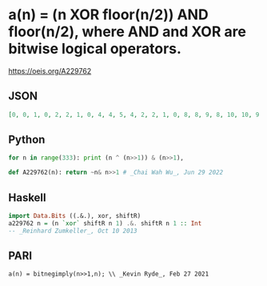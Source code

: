 # a\(n\) \= \(n XOR floor\(n/2\)\) AND floor\(n/2\), where AND and XOR are bitwise logical operators\.
https://oeis.org/A229762
## JSON
```JSON
[0, 0, 1, 0, 2, 2, 1, 0, 4, 4, 5, 4, 2, 2, 1, 0, 8, 8, 9, 8, 10, 10, 9, 8, 4, 4, 5, 4, 2, 2, 1, 0, 16, 16, 17, 16, 18, 18, 17, 16, 20, 20, 21, 20, 18, 18, 17, 16, 8, 8, 9, 8, 10, 10, 9, 8, 4, 4, 5, 4, 2, 2, 1, 0, 32, 32, 33, 32, 34, 34, 33, 32, 36, 36, 37, 36, 34, 34, 33]
```
## Python
```Python
for n in range(333): print (n ^ (n>>1)) & (n>>1),
```
```Python
def A229762(n): return ~n& n>>1 # _Chai Wah Wu_, Jun 29 2022
```
## Haskell
```Haskell
import Data.Bits ((.&.), xor, shiftR)
a229762 n = (n `xor` shiftR n 1) .&. shiftR n 1 :: Int
-- _Reinhard Zumkeller_, Oct 10 2013
```
## PARI
```PARI
a(n) = bitnegimply(n>>1,n); \\ _Kevin Ryde_, Feb 27 2021
```
